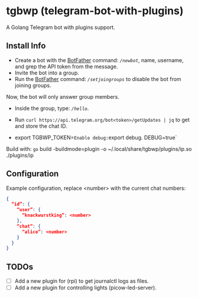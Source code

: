 # tgbwp (telegram-bot-with-plugins)

A Golang Telegram bot with plugins support.

## Install Info

-   Create a bot with the [BotFather](https://telegram.me/botfather) command: _`/newbot`_, name, username, and grep the API token from the message.
-   Invite the bot into a group.
-   Run the [BotFather](https://telegram.me/botfather) command: _`/setjoingroups`_ to disable the bot from joining groups.

Now, the bot will only answer group members.

-   Inside the group, type: _`/hello`_.
-   Run `curl https://api.telegram.org/bot<token>/getUpdates | jq` to get and store the chat ID.

-   export TGBWP_TOKEN=<token>`Enable debug:`export debug. DEBUG=true`

Build with: `go` build -buildmode=plugin -o ~/.local/share/tgbwp/plugins/ip.so ./plugins/ip

## Configuration

Example configuration, replace \<number\> with the current chat numbers:

```json
{
  “id”: {
    “user”: {
      “knackwurstking”: <number>
    },
    “chat”: {
      “alice”: <number>
    }
  }
}
```

## TODOs

-   [ ] Add a new plugin for (rpi) to get journalctl logs as files.
-   [ ] Add a new plugin for controlling lights (picow-led-server).
